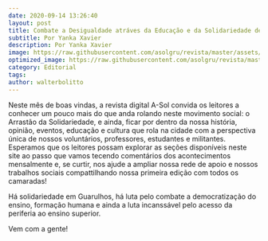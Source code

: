 ```yaml
---
date: 2020-09-14 13:26:40
layout: post
title: Combate a Desigualdade atráves da Educação e da Solidariedade de Classe
subtitle: Por Yanka Xavier
description: Por Yanka Xavier
image: https://raw.githubusercontent.com/asolgru/revista/master/assets/img/edicoes/vol1.jpeg
optimized_image: https://raw.githubusercontent.com/asolgru/revista/master/assets/img/edicoes/vol1.jpeg
category: Editorial
tags:
author: walterbolitto
---
```


Neste mês de boas vindas, a revista digital A-Sol convida os leitores a conhecer um pouco mais do que anda rolando neste movimento social: o Arrastão da Solidariedade, e ainda, ficar por dentro da nossa história, opinião, eventos, educação e cultura que rola na cidade com a perspectiva única de nossos voluntários, professores, estudantes e militantes.
Esperamos que os leitores possam explorar as seções disponíveis neste site ao passo que vamos tecendo comentários dos acontecimentos mensalmente e, se curtir, nos ajude a ampliar nossa rede de apoio e nossos trabalhos sociais compattilhando nossa primeira edição com todos os camaradas!

Há solidariedade em Guarulhos, há luta pelo combate a democratização do ensino, formação humana e ainda a luta incanssável pelo acesso da periferia ao ensino superior.

Vem com a gente!
